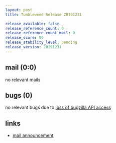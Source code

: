 ```yaml
---
layout: post
title: Tumbleweed Release 20191231

release_available: false
release_reference_count: 0
release_reference_count_mail: 0
release_score: 99
release_stability_level: pending
release_version: 20191231
---
```


## mail (0:0)

no relevant mails

## bugs (0)

<!--more-->

no relevant bugs due to [loss of bugzilla API access](https://bugzilla.opensuse.org/show_bug.cgi?id=1157722)



## links

- [mail announcement](https://lists.opensuse.org/opensuse-factory/2020-01/msg00005.html)
